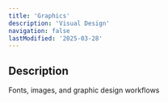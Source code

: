 ```yaml
---
title: 'Graphics'
description: 'Visual Design'
navigation: false 
lastModified: '2025-03-28'
---
```


## Description

Fonts, images, and graphic design workflows
